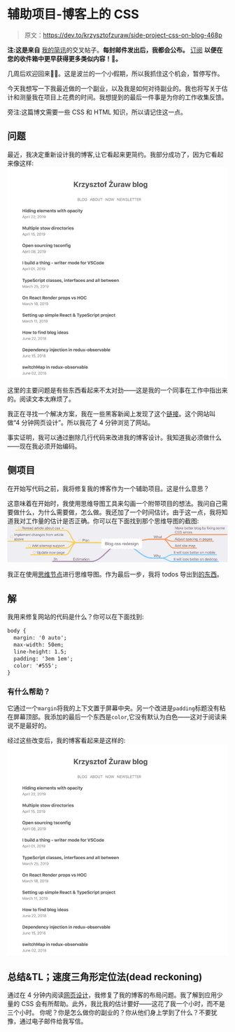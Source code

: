 # 辅助项目-博客上的 CSS

> 原文：<https://dev.to/krzysztofzuraw/side-project-css-on-blog-468p>

**注:这是来自** [我的简讯](https://krzysztofzuraw.com/newsletter)的交叉帖子。**每封邮件发出后，我都会公布。** [订阅](https://buttondown.email/krzysztof_zuraw) **以便在您的收件箱中更早获得更多类似内容！📧。**

几周后欢迎回来👋🏻。这是波兰的一个小假期，所以我抓住这个机会，暂停写作。

今天我想写一下我最近做的一个副业，以及我是如何对待副业的。我也将写关于估计和测量我在项目上花费的时间。我想提到的最后一件事是为你的工作收集反馈。

旁注:这篇博文需要一些 CSS 和 HTML 知识，所以请记住这一点。

## 问题

最近，我决定重新设计我的博客,让它看起来更简约。我部分成功了，因为它看起来像这样:
[![Imgur](img/6bf2c8ba00e26e30500c93b496fe06b2.png)](https://res.cloudinary.com/practicaldev/image/fetch/s--vUOs65hG--/c_limit%2Cf_auto%2Cfl_progressive%2Cq_auto%2Cw_880/https://i.imgur.com/TkHFAHa.png)

这里的主要问题是有些东西看起来不太对劲——这是我的一个同事在工作中指出来的。阅读文本太麻烦了。

我正在寻找一个解决方案，我在一些黑客新闻上发现了这个[链接](https://jgthms.com/web-design-in-4-minutes/)。这个网站叫做“4 分钟网页设计”。所以我花了 4 分钟浏览了网站。

事实证明，我可以通过删除几行代码来改进我的博客设计。我知道我必须做什么——现在我必须开始编码。

## 侧项目

在开始写代码之前，我将修复我的博客作为一个辅助项目。这是什么意思？

这意味着在开始时，我使用思维导图工具来勾画一个附带项目的想法。我问自己需要做什么，为什么需要做，怎么做。我还加了一个时间估计。由于这一点，我将知道我对工作量的估计是否正确。你可以在下面找到那个思维导图的截图:
[![Imgur](img/54d5067e3be6fcba6aa45272954ba48b.png)](https://res.cloudinary.com/practicaldev/image/fetch/s--Vs0LZUHA--/c_limit%2Cf_auto%2Cfl_progressive%2Cq_auto%2Cw_880/https://i.imgur.com/r5PapA0.png)

我正在使用[思维节点](https://mindnode.com/)进行思维导图。作为最后一步，我将 todos 导出到[的东西](https://culturedcode.com/things/)。

## 解

我用来修复网站的代码是什么？你可以在下面找到:

```
body {
  margin: '0 auto';
  max-width: 50em;
  line-height: 1.5;
  padding: '3em 1em';
  color: '#555';
} 
```

### 有什么帮助？

它通过一个`margin`将我的上下文置于屏幕中央。另一个改进是`padding`标题没有粘在屏幕顶部。我添加的最后一个东西是`color`,它没有默认为白色——这对于阅读来说不是最好的。

经过这些改变后，我的博客看起来是这样的:
[![Imgur](img/6bf2c8ba00e26e30500c93b496fe06b2.png)](https://res.cloudinary.com/practicaldev/image/fetch/s--vUOs65hG--/c_limit%2Cf_auto%2Cfl_progressive%2Cq_auto%2Cw_880/https://i.imgur.com/TkHFAHa.png)

## 总结&TL；速度三角形定位法(dead reckoning)

通过在 4 分钟内阅读[网页设计](https://jgthms.com/web-design-in-4-minutes/)，我修复了我的博客的布局问题。我了解到应用少量的 CSS 会有所帮助。此外，我比我的估计要好——这花了我一个小时，而不是三个小时。
你呢？你是怎么做你的副业的？你从他们身上学到了什么？不要犹豫，通过电子邮件给我写信。